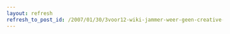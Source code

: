 ```yaml
---
layout: refresh
refresh_to_post_id: /2007/01/30/3voor12-wiki-jammer-weer-geen-creative-commons
---
```

